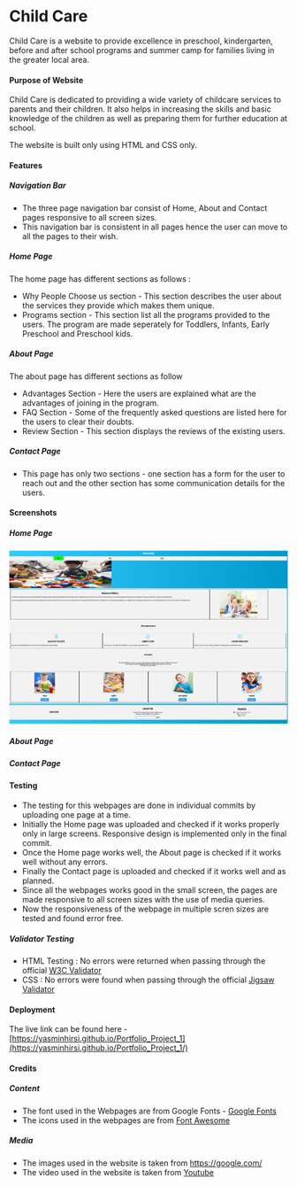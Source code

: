 # Child Care

Child Care is a website to provide excellence in preschool, kindergarten, before and after school programs and summer camp for families living in the greater local area.

#### Purpose of Website

Child Care is dedicated to providing a wide variety of childcare services to parents and their children. It also helps in increasing the skills and basic knowledge of the children as well as preparing them for further education at school.

The website is built only using HTML and CSS only.

#### Features

##### Navigation Bar

- The three page navigation bar consist of Home, About and Contact pages responsive to all screen sizes.
- This navigation bar is consistent in all pages hence the user can move to all the pages to their wish.

##### Home Page

The home page has different sections as follows :

- Why People Choose us section - This section describes the user about the services they provide which makes them unique.
- Programs section - This section list all the programs provided to the users. The program are made seperately for Toddlers, Infants, Early Preschool and Preschool kids.

##### About Page

The about page has different sections as follow

- Advantages Section - Here the users are explained what are the advantages of joining in the program.
- FAQ Section - Some of the frequently asked questions are listed here for the users to clear their doubts.
- Review Section - This section displays the reviews of the existing users.

##### Contact Page

- This page has only two sections - one section has a form for the user to reach out and the other section has some communication details for the users.

#### Screenshots

##### Home Page

![](screenshots/home_screenshot.png "")

##### About Page

##### Contact Page

#### Testing

- The testing for this webpages are done in individual commits by uploading one page at a time.
- Initially the Home page was uploaded and checked if it works properly only in large screens. Responsive design is implemented only in the final commit.
- Once the Home page works well, the About page is checked if it works well without any errors.
- Finally the Contact page is uploaded and checked if it works well and as planned.
- Since all the webpages works good in the small screen, the pages are made responsive to all screen sizes with the use of media queries.
- Now the responsiveness of the webpage in multiple scren sizes are tested and found error free.

##### Validator Testing

- HTML Testing : No errors were returned when passing through the official [W3C Validator](https://validator.w3.org/nu/)
- CSS : No errors were found when passing through the official [Jigsaw Validator](https://jigsaw.w3.org/css-validator/)

#### Deployment

The live link can be found here - [https://yasminhirsi.github.io/Portfolio_Project_1](https://yasminhirsi.github.io/Portfolio_Project_1/)

#### Credits

##### Content

- The font used in the Webpages are from Google Fonts - [Google Fonts](https://fonts.google.com/specimen/Acme?query=acme)
- The icons used in the webpages are from [Font Awesome](https://fontawesome.com/)

##### Media

- The images used in the website is taken from https://google.com/
- The video used in the website is taken from [Youtube](https://www.youtube.com/embed/6-yc-IHhTOE)
